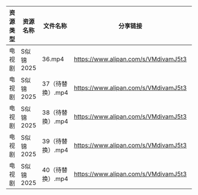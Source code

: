 | 资源类型 | 资源名称    | 文件名称        | 分享链接                                 | 更新时间                |
| ---- | ------- | ----------- | ------------------------------------ | ------------------- |
| 电视剧  | S似锦2025 | 36.mp4      | https://www.alipan.com/s/VMdivamJ5t3 | 2025-03-21 00:06:53 |
| 电视剧  | S似锦2025 | 37（待替换）.mp4 | https://www.alipan.com/s/VMdivamJ5t3 | 2025-03-21 00:06:53 |
| 电视剧  | S似锦2025 | 38（待替换）.mp4 | https://www.alipan.com/s/VMdivamJ5t3 | 2025-03-21 00:06:52 |
| 电视剧  | S似锦2025 | 39（待替换）.mp4 | https://www.alipan.com/s/VMdivamJ5t3 | 2025-03-21 00:06:52 |
| 电视剧  | S似锦2025 | 40（待替换）.mp4 | https://www.alipan.com/s/VMdivamJ5t3 | 2025-03-21 00:06:52 |
